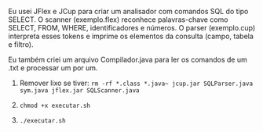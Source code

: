 Eu usei JFlex e JCup para criar um analisador com comandos SQL do tipo SELECT. O scanner (exemplo.flex) reconhece palavras-chave como SELECT, FROM, WHERE, identificadores e números. O parser (exemplo.cup) interpreta esses tokens e imprime os elementos da consulta (campo, tabela e filtro). 

Eu também criei um arquivo Compilador.java para ler os comandos de um .txt e processar um por um. 

1. Remover lixo se tiver: `rm -rf *.class *.java~ jcup.jar SQLParser.java sym.java jflex.jar SQLScanner.java`

2. `chmod +x executar.sh`

3. `./executar.sh`